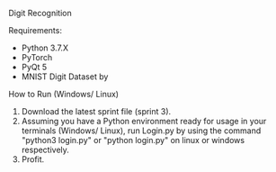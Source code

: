 Digit Recognition
 
Requirements:
- Python 3.7.X
- PyTorch
- PyQt 5
- MNIST Digit Dataset by

How to Run (Windows/ Linux)
1. Download the latest sprint file (sprint 3).
2. Assuming you have a Python environment ready for usage in your terminals (Windows/ Linux),
   run Login.py by using the command "python3 login.py" or "python login.py" on linux or
   windows respectively.
3. Profit.
